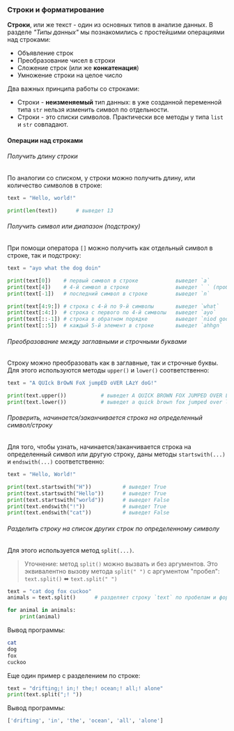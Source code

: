 ### Строки и форматирование 
**Строки**, или же текст - один из основных типов в анализе данных. В разделе *"Типы данных"* мы познакомились с простейшими операциями над строками:
- Объявление строк
- Преобразование чисел в строки
- Сложение строк (или же **конкатенация**)
- Умножение строки на целое число

Два важных принципа работы со строками:
- Строки - **неизменяемый** тип данных: в уже созданной переменной типа `str` нельзя изменить символ по отдельности.
- Строки - это списки символов. Практически все методы у типа `list` и `str` совпадают.
#### Операции над строками
###### Получить длину строки
По аналогии со списком, у строки можно получить длину, или количество символов в строке:
```python
text = "Hello, world!"

print(len(text))      # выведет 13
```

###### Получить символ или диапазон (подстроку)
При помощи оператора `[]` можно получить как отдельный символ в строке, так и подстроку:
```python
text = "ayo what the dog doin"

print(text[0])    # первый символ в строке            выведет `a`
print(text[4])    # 4-й символ в строке               выведет ` ` (пробел)
print(text[-1])   # последний символ в строке         выведет `n`

print(text[4:9:]) # строка с 4-й по 9-й символы       выведет `what`
print(text[:4:])  # строка с первого по 4-й символы   выведет `ayo`
print(text[::-1]) # строка в обратном порядке         выведет `niod god eht tahw oya`
print(text[::5])  # каждый 5-й элемент в строке       выведет `ahhgn`
```

###### Преобразование между заглавными и строчными буквами
Строку можно преобразовать как в заглавные, так и строчные буквы. Для этого используются методы `upper()` и `lower()` соответственно:
```python
text = "A QUIck BrOwN FoX jumpED oVER LAzY doG!"

print(text.upper())           # выведет A QUICK BROWN FOX JUMPED OVER LAZY DOG!
print(text.lower())           # выведет a quick brown fox jumped over lazy dog!
```

###### Проверить, начинается/заканчивается строка на определенный символ/строку
Для того, чтобы узнать, начинается/заканчивается строка на определенный символ или другую строку, даны методы `startswith(...)`  и `endswith(...)` соответственно:
```python
text = "Hello, World!"

print(text.startswith("H"))          # выведет True
print(text.startswith("Hello"))      # выведет True
print(text.startswith("world"))      # выведет False
print(text.endswith("!"))            # выведет True
print(text.endswith("cat"))          # выведет False
```

###### Разделить строку на список других строк по определенному символу
Для этого используется метод `split(...)`.
> Уточнение: метод `split()` можно вызвать и без аргументов. Это эквивалентно вызову метода `split(" ")` с аргументом "пробел":
> 		`text.split()` ⬌ `text.split(" ")`
```python
text = "cat dog fox cuckoo"
animals = text.split()      # разделяет строку `text` по пробелам и формирует список 

for animal in animals:
    print(animal)        
```
Вывод программы:
```bash
cat
dog
fox
cuckoo
```
Еще один пример с разделением по строке:
```python
text = "drifting;! in;! the;! ocean;! all;! alone"
print(text.split(";! "))
```
Вывод программы:
```bash
['drifting', 'in', 'the', 'ocean', 'all', 'alone']
```